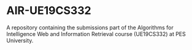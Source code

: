 # AIR-UE19CS332
A repository containing the submissions part of the Algorithms for Intelligence Web and Information Retrieval course (UE19CS332) at PES University.
